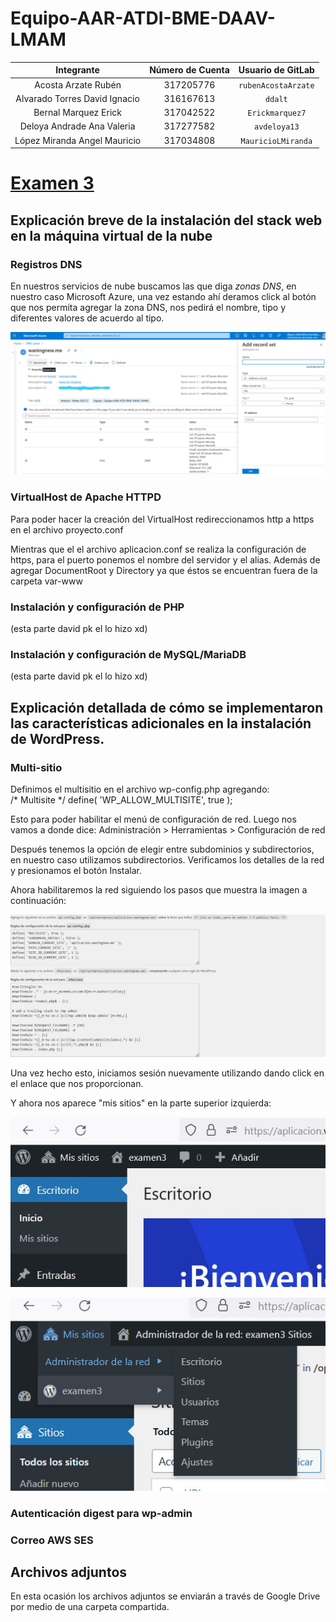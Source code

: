 # Equipo-AAR-ATDI-BME-DAAV-LMAM

| Integrante                     | Número de Cuenta | Usuario de GitLab   |
|:------------------------------:|:----------------:|:-------------------:|
| Acosta Arzate Rubén            | 317205776        | `rubenAcostaArzate` |
| Alvarado Torres David Ignacio  | 316167613        | `ddalt`             |
| Bernal Marquez Erick           | 317042522        | `Erickmarquez7`     |
| Deloya Andrade Ana Valeria     | 317277582        | `avdeloya13`        |
| López Miranda Angel Mauricio   | 317034808        | `MauricioLMiranda`  |

# [Examen 3](https://redes-ciencias-unam.gitlab.io/2023-2/laboratorio/examen-3/)


## Explicación breve de la instalación del stack web en la máquina virtual de la nube

### Registros DNS

En nuestros servicios de nube buscamos las que diga _zonas DNS_, en nuestro caso Microsoft Azure, una vez estando ahí deramos click al botón que nos permita agregar la zona DNS, nos pedirá el nombre, tipo y diferentes valores de acuerdo al tipo.

![](img/DNS.jpeg)

### VirtualHost de Apache HTTPD

Para poder hacer la creación del VirtualHost redireccionamos http a https en el archivo proyecto.conf

Mientras que el el archivo aplicacion.conf se realiza la configuración de https, para el puerto ponemos el nombre del servidor y el alias. Además de agregar DocumentRoot y Directory ya que éstos se encuentran fuera de la carpeta var-www

### Instalación y configuración de PHP

(esta parte david pk el lo hizo xd)

### Instalación y configuración de MySQL/MariaDB

(esta parte david pk el lo hizo xd)


## Explicación detallada de cómo se implementaron las características adicionales en la instalación de WordPress.

### Multi-sitio 

Definimos el multisitio en el archivo wp-config.php agregando:  
/* Multisite */
define( 'WP_ALLOW_MULTISITE', true ); 

Esto para poder habilitar el menú de configuración de red. Luego nos vamos a donde dice: Administración > Herramientas > Configuración de red 

Después tenemos la opción de elegir entre subdominios y subdirectorios, en nuestro caso utilizamos subdirectorios. Verificamos los detalles de la red y presionamos el botón Instalar.

Ahora habilitaremos la red siguiendo los pasos que muestra la imagen a continuación: 

![](img/multisitios1.jpg)

Una vez hecho esto, iniciamos sesión nuevamente utilizando dando click en el enlace que nos proporcionan. 

Y ahora nos aparece "mis sitios" en la parte superior izquierda: 

![](img/multisitios2.jpg)

![](img/multisitios3.jpeg)

### Autenticación digest para wp-admin

### Correo AWS SES

## Archivos adjuntos

En esta ocasión los archivos adjuntos se enviarán a través de Google Drive por medio de una carpeta compartida.
